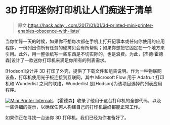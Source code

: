# 3D 打印迷你打印机让人们痴迷于清单

> 原文:[https://hack aday . com/2017/01/01/3d-printed-mini-printer-enables-obscence-with-lists/](https://hackaday.com/2017/01/01/3d-printed-mini-printer-enables-obsession-with-lists/)

当你忙碌一天的时候，如果你不想每次都在手机上打开记事本或任何你使用的应用程序，一份列出你所有任务的硬拷贝会有所帮助；如果你想把它固定在一个地方来引用。此外，用一整张纸写一些东西是不切实际的，也是浪费。为此，[杰德·霍德森]设计了一款迷你打印机来满足你所有的列表需求。

[Hodson]设计并 3D 打印了外壳，提供了下载文件和组装说明。作为一种物联网设备，打印机使用光子板连接到互联网，其中 Microsoft Flow 用于 Adafruit 打印机和 Wunderlist 之间的联络，Wunderlist 是[Hodson]为该项目选择的列表应用程序。

[![Mini Printer Internals](../Images/adfe95060cf23a2ff4a01dc23ae690a3.png)](https://hackaday.com/wp-content/uploads/2016/12/181216pce-11.jpg) 【霍德森】收录了他用于这台打印机的全部代码，以及一些详细的提示，以确保任何人构建自己的打印机最终都能正常工作。

如果你正在寻找一台迷你 3D 打印机，我们已经为你准备好了。